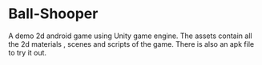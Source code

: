 # Ball-Shooper
A demo 2d android game using Unity game engine.
The assets contain all the 2d materials , scenes and scripts of the game.
There is also an apk file to try it out.

